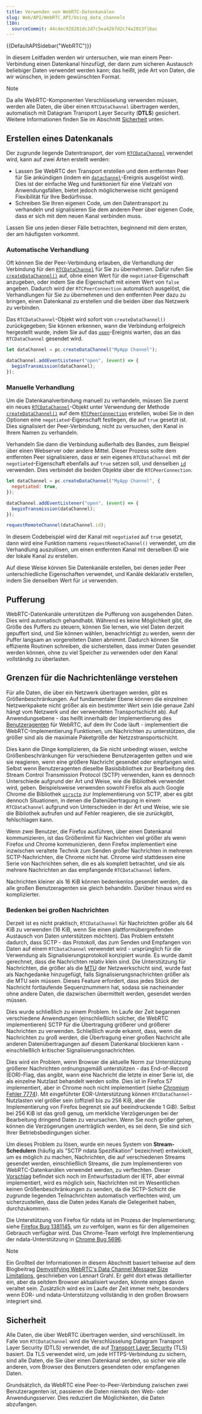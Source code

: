 ```yaml
---
title: Verwenden von WebRTC-Datenkanälen
slug: Web/API/WebRTC_API/Using_data_channels
l10n:
  sourceCommit: 44c4ec928281dc2d7c5ea42b7d2c74a2013f16ac
---
```


{{DefaultAPISidebar("WebRTC")}}

In diesem Leitfaden werden wir untersuchen, wie man einem Peer-Verbindung einen Datenkanal hinzufügt, der dann zum sicheren Austausch beliebiger Daten verwendet werden kann; das heißt, jede Art von Daten, die wir wünschen, in jedem gewünschten Format.

> [!NOTE]
> Da alle WebRTC-Komponenten Verschlüsselung verwenden müssen, werden alle Daten, die über einen `RTCDataChannel` übertragen werden, automatisch mit Datagram Transport Layer Security (**DTLS**) gesichert. Weitere Informationen finden Sie im Abschnitt [Sicherheit](#sicherheit) unten.

## Erstellen eines Datenkanals

Der zugrunde liegende Datentransport, der vom [`RTCDataChannel`](/de/docs/Web/API/RTCDataChannel) verwendet wird, kann auf zwei Arten erstellt werden:

- Lassen Sie WebRTC den Transport erstellen und dem entfernten Peer für Sie ankündigen (indem ein [`datachannel`](/de/docs/Web/API/RTCPeerConnection/datachannel_event)-Ereignis ausgelöst wird). Dies ist der einfache Weg und funktioniert für eine Vielzahl von Anwendungsfällen, bietet jedoch möglicherweise nicht genügend Flexibilität für Ihre Bedürfnisse.
- Schreiben Sie Ihren eigenen Code, um den Datentransport zu verhandeln und signalisieren Sie dem anderen Peer über eigenen Code, dass er sich mit dem neuen Kanal verbinden muss.

Lassen Sie uns jeden dieser Fälle betrachten, beginnend mit dem ersten, der am häufigsten vorkommt.

### Automatische Verhandlung

Oft können Sie der Peer-Verbindung erlauben, die Verhandlung der Verbindung für den [`RTCDataChannel`](/de/docs/Web/API/RTCDataChannel) für Sie zu übernehmen. Dafür rufen Sie [`createDataChannel()`](/de/docs/Web/API/RTCPeerConnection/createDataChannel) auf, ohne einen Wert für die `negotiated`-Eigenschaft anzugeben, oder indem Sie die Eigenschaft mit einem Wert von `false` angeben. Dadurch wird der `RTCPeerConnection` automatisch ausgelöst, die Verhandlungen für Sie zu übernehmen und den entfernten Peer dazu zu bringen, einen Datenkanal zu erstellen und die beiden über das Netzwerk zu verbinden.

Das `RTCDataChannel`-Objekt wird sofort von `createDataChannel()` zurückgegeben; Sie können erkennen, wann die Verbindung erfolgreich hergestellt wurde, indem Sie auf das [`open`](/de/docs/Web/API/RTCDataChannel/open_event)-Ereignis warten, das an das `RTCDataChannel` gesendet wird.

```js
let dataChannel = pc.createDataChannel("MyApp Channel");

dataChannel.addEventListener("open", (event) => {
  beginTransmission(dataChannel);
});
```

### Manuelle Verhandlung

Um die Datenkanalverbindung manuell zu verhandeln, müssen Sie zuerst ein neues [`RTCDataChannel`](/de/docs/Web/API/RTCDataChannel)-Objekt unter Verwendung der Methode [`createDataChannel()`](/de/docs/Web/API/RTCPeerConnection/createDataChannel) auf dem [`RTCPeerConnection`](/de/docs/Web/API/RTCPeerConnection) erstellen, wobei Sie in den Optionen eine `negotiated`-Eigenschaft festlegen, die auf `true` gesetzt ist. Dies signalisiert der Peer-Verbindung, nicht zu versuchen, den Kanal in Ihrem Namen zu verhandeln.

Verhandeln Sie dann die Verbindung außerhalb des Bandes, zum Beispiel über einen Webserver oder andere Mittel. Dieser Prozess sollte dem entfernten Peer signalisieren, dass er sein eigenes `RTCDataChannel` mit der `negotiated`-Eigenschaft ebenfalls auf `true` setzen soll, und denselben [`id`](/de/docs/Web/API/RTCDataChannel/id) verwenden. Dies verbindet die beiden Objekte über die `RTCPeerConnection`.

```js
let dataChannel = pc.createDataChannel("MyApp Channel", {
  negotiated: true,
});

dataChannel.addEventListener("open", (event) => {
  beginTransmission(dataChannel);
});

requestRemoteChannel(dataChannel.id);
```

In diesem Codebeispiel wird der Kanal mit `negotiated` auf `true` gesetzt, dann wird eine Funktion namens `requestRemoteChannel()` verwendet, um die Verhandlung auszulösen, um einen entfernten Kanal mit derselben ID wie der lokale Kanal zu erstellen.

Auf diese Weise können Sie Datenkanäle erstellen, bei denen jeder Peer unterschiedliche Eigenschaften verwendet, und Kanäle deklarativ erstellen, indem Sie denselben Wert für `id` verwenden.

## Pufferung

WebRTC-Datenkanäle unterstützen die Pufferung von ausgehenden Daten. Dies wird automatisch gehandhabt. Während es keine Möglichkeit gibt, die Größe des Puffers zu steuern, können Sie lernen, wie viel Daten derzeit gepuffert sind, und Sie können wählen, benachrichtigt zu werden, wenn der Puffer langsam an vorgereiteten Daten abnimmt. Dadurch können Sie effiziente Routinen schreiben, die sicherstellen, dass immer Daten gesendet werden können, ohne zu viel Speicher zu verwenden oder den Kanal vollständig zu überlasten.

## Grenzen für die Nachrichtenlänge verstehen

Für alle Daten, die über ein Netzwerk übertragen werden, gibt es Größenbeschränkungen. Auf fundamentaler Ebene können die einzelnen Netzwerkpakete nicht größer als ein bestimmter Wert sein (die genaue Zahl hängt vom Netzwerk und der verwendeten Transportschicht ab). Auf Anwendungsebene - das heißt innerhalb der Implementierung des [Benutzeragenten](/de/docs/Glossary/user_agent) für WebRTC, auf dem Ihr Code läuft - implementiert die WebRTC-Implementierung Funktionen, um Nachrichten zu unterstützen, die größer sind als die maximale Paketgröße der Netzzstransportschicht.

Dies kann die Dinge komplizieren, da Sie nicht unbedingt wissen, welche Größenbeschränkungen für verschiedene Benutzeragenten gelten und wie sie reagieren, wenn eine größere Nachricht gesendet oder empfangen wird. Selbst wenn Benutzeragenten dieselbe Basisbibliothek zur Bearbeitung des Stream Control Transmission Protocol (SCTP) verwenden, kann es dennoch Unterschiede aufgrund der Art und Weise, wie die Bibliothek verwendet wird, geben. Beispielsweise verwenden sowohl Firefox als auch Google Chrome die Bibliothek [`usrsctp`](https://github.com/sctplab/usrsctp) zur Implementierung von SCTP, aber es gibt dennoch Situationen, in denen die Datenübertragung in einem `RTCDataChannel` aufgrund von Unterschieden in der Art und Weise, wie sie die Bibliothek aufrufen und auf Fehler reagieren, die sie zurückgibt, fehlschlagen kann.

Wenn zwei Benutzer, die Firefox ausführen, über einen Datenkanal kommunizieren, ist das Größenlimit für Nachrichten viel größer als wenn Firefox und Chrome kommunizieren, denn Firefox implementiert eine inzwischen veraltete Technik zum Senden großer Nachrichten in mehreren SCTP-Nachrichten, die Chrome nicht hat. Chrome wird stattdessen eine Serie von Nachrichten sehen, die es als komplett betrachtet, und sie als mehrere Nachrichten an das empfangende `RTCDataChannel` liefern.

Nachrichten kleiner als 16 KiB können bedenkenlos gesendet werden, da alle großen Benutzeragenten sie gleich behandeln. Darüber hinaus wird es komplizierter.

### Bedenken bei großen Nachrichten

Derzeit ist es nicht praktisch, `RTCDataChannel` für Nachrichten größer als 64 KiB zu verwenden (16 KiB, wenn Sie einen plattformübergreifenden Austausch von Daten unterstützen möchten). Das Problem entsteht dadurch, dass SCTP - das Protokoll, das zum Senden und Empfangen von Daten auf einem `RTCDataChannel` verwendet wird - ursprünglich für die Verwendung als Signalisierungsprotokoll konzipiert wurde. Es wurde damit gerechnet, dass die Nachrichten relativ klein sind. Die Unterstützung für Nachrichten, die größer als die [MTU](https://en.wikipedia.org/wiki/Maximum_transmission_unit) der Netzwerkschicht sind, wurde fast als Nachgedanke hinzugefügt, falls Signalisierungsnachrichten größer als die MTU sein müssen. Dieses Feature erfordert, dass jedes Stück der Nachricht fortlaufende Sequenznummern hat, sodass sie nacheinander ohne andere Daten, die dazwischen übermittelt werden, gesendet werden müssen.

Dies wurde schließlich zu einem Problem. Im Laufe der Zeit begannen verschiedene Anwendungen (einschließlich solcher, die WebRTC implementieren) SCTP für die Übertragung größerer und größerer Nachrichten zu verwenden. Schließlich wurde erkannt, dass, wenn die Nachrichten zu groß werden, die Übertragung einer großen Nachricht alle anderen Datenübertragungen auf diesem Datenkanal blockieren kann - einschließlich kritischer Signalisierungsnachrichten.

Dies wird ein Problem, wenn Browser die aktuelle Norm zur Unterstützung größerer Nachrichten ordnungsgemäß unterstützen - das End-of-Record (EOR)-Flag, das angibt, wann eine Nachricht die letzte in einer Serie ist, die als einzelne Nutzlast behandelt werden sollte. Dies ist in Firefox 57 implementiert, aber in Chrome noch nicht implementiert (siehe [Chromium Fehler 7774](https://bugs.chromium.org/p/webrtc/issues/detail?id=7774)). Mit eingeführter EOR-Unterstützung können `RTCDataChannel`-Nutzlasten viel größer sein (offiziell bis zu 256 KiB, aber die Implementierung von Firefox begrenzt sie auf beeindruckende 1 GiB). Selbst bei 256 KiB ist das groß genug, um merkliche Verzögerungen bei der Bearbeitung dringend Daten zu verursachen. Wenn Sie noch größer gehen, können die Verzögerungen unerträglich werden, es sei denn, Sie sind sich Ihrer Betriebsbedingungen sicher.

Um dieses Problem zu lösen, wurde ein neues System von **Stream-Schedulern** (häufig als "SCTP ndata Spezifikation" bezeichnet) entwickelt, um es möglich zu machen, Nachrichten, die auf verschiedenen Streams gesendet werden, einschließlich Streams, die zum Implementieren von WebRTC-Datenkanälen verwendet werden, zu verflechten. Dieser [Vorschlag](https://datatracker.ietf.org/doc/html/draft-ietf-tsvwg-sctp-ndata) befindet sich noch im Entwurfsstadium der IETF, aber einmal implementiert, wird es möglich sein, Nachrichten mit im Wesentlichen keinen Größenbeschränkungen zu senden, da die SCTP-Schicht die zugrunde liegenden Teilnachrichten automatisch verflechten wird, um sicherzustellen, dass die Daten jedes Kanals die Gelegenheit haben, durchzukommen.

Die Unterstützung von Firefox für ndata ist im Prozess der Implementierung; siehe [Firefox Bug 1381145](https://bugzil.la/1381145), um zu verfolgen, wann es für den allgemeinen Gebrauch verfügbar wird. Das Chrome-Team verfolgt ihre Implementierung der ndata-Unterstützung in [Chrome Bug 5696](https://bugs.chromium.org/p/webrtc/issues/detail?id=5696).

> [!NOTE]
> Ein Großteil der Informationen in diesem Abschnitt basiert teilweise auf dem Blogbeitrag [Demystifying WebRTC's Data Channel Message Size Limitations](https://lgrahl.de/articles/demystifying-webrtc-dc-size-limit.html), geschrieben von Lennart Grahl. Er geht dort etwas detaillierter ein, aber da seitdem Browser aktualisiert wurden, könnte einiges davon veraltet sein. Zusätzlich wird es im Laufe der Zeit immer mehr, besonders wenn EOR- und ndata-Unterstützung vollständig in den großen Browsern integriert sind.

## Sicherheit

Alle Daten, die über WebRTC übertragen werden, sind verschlüsselt. Im Falle von `RTCDataChannel` wird die Verschlüsselung Datagram Transport Layer Security (DTLS) verwendet, die auf [Transport Layer Security](/de/docs/Web/Security/Transport_Layer_Security) (TLS) basiert. Da TLS verwendet wird, um jede HTTPS-Verbindung zu sichern, sind alle Daten, die Sie über einen Datenkanal senden, so sicher wie alle anderen, vom Browser des Benutzers gesendeten oder empfangenen Daten.

Grundsätzlich, da WebRTC eine Peer-to-Peer-Verbindung zwischen zwei Benutzeragenten ist, passieren die Daten niemals den Web- oder Anwendungsserver. Dies reduziert die Möglichkeiten, die Daten abzufangen.
